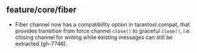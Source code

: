## feature/core/fiber

* Fiber channel now has a compatibility option in tarantool.compat, that
  provides transition from force channel `close()` to graceful `close()`, i.e.
  closing channel for writing while existing messages can still be extracted
  (gh-7746).
